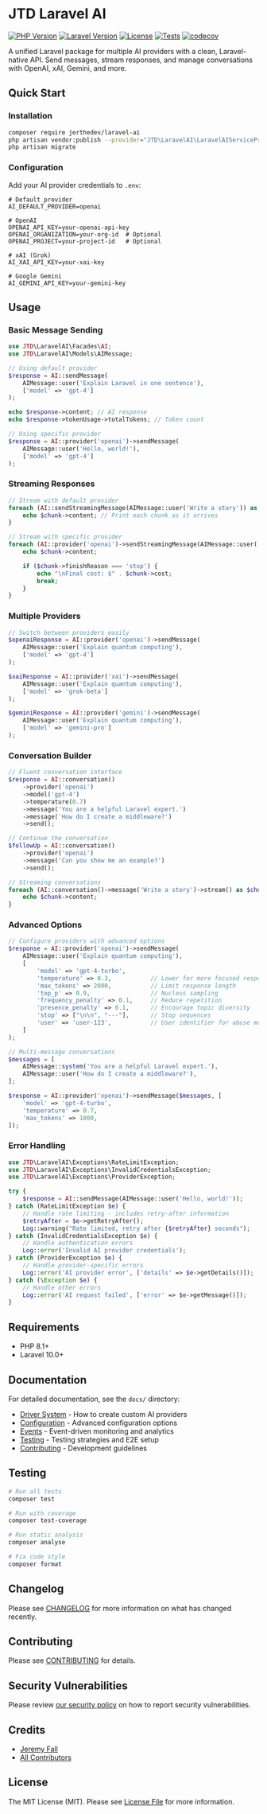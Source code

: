 # JTD Laravel AI

[![PHP Version](https://img.shields.io/badge/php-%5E8.1-blue.svg?style=flat-square)](https://php.net)
[![Laravel Version](https://img.shields.io/badge/laravel-%5E10.0%7C%5E11.0%7C%5E12.0-red.svg?style=flat-square)](https://laravel.com)
[![License](https://img.shields.io/badge/license-MIT-green.svg?style=flat-square)](LICENSE.md)
[![Tests](https://github.com/jerthedev/laravel-ai/actions/workflows/tests.yml/badge.svg)](https://github.com/jerthedev/laravel-ai/actions/workflows/tests.yml)
[![codecov](https://codecov.io/gh/jerthedev/laravel-ai/branch/main/graph/badge.svg)](https://codecov.io/gh/jerthedev/laravel-ai)

A unified Laravel package for multiple AI providers with a clean, Laravel-native API. Send messages, stream responses, and manage conversations with OpenAI, xAI, Gemini, and more.



## Quick Start

### Installation

```bash
composer require jerthedev/laravel-ai
php artisan vendor:publish --provider="JTD\LaravelAI\LaravelAIServiceProvider"
php artisan migrate
```

### Configuration

Add your AI provider credentials to `.env`:

```env
# Default provider
AI_DEFAULT_PROVIDER=openai

# OpenAI
OPENAI_API_KEY=your-openai-api-key
OPENAI_ORGANIZATION=your-org-id  # Optional
OPENAI_PROJECT=your-project-id   # Optional

# xAI (Grok)
AI_XAI_API_KEY=your-xai-key

# Google Gemini
AI_GEMINI_API_KEY=your-gemini-key
```

## Usage

### Basic Message Sending

```php
use JTD\LaravelAI\Facades\AI;
use JTD\LaravelAI\Models\AIMessage;

// Using default provider
$response = AI::sendMessage(
    AIMessage::user('Explain Laravel in one sentence'),
    ['model' => 'gpt-4']
);

echo $response->content; // AI response
echo $response->tokenUsage->totalTokens; // Token count

// Using specific provider
$response = AI::provider('openai')->sendMessage(
    AIMessage::user('Hello, world!'),
    ['model' => 'gpt-4']
);
```

### Streaming Responses

```php
// Stream with default provider
foreach (AI::sendStreamingMessage(AIMessage::user('Write a story')) as $chunk) {
    echo $chunk->content; // Print each chunk as it arrives
}

// Stream with specific provider
foreach (AI::provider('openai')->sendStreamingMessage(AIMessage::user('Write a story')) as $chunk) {
    echo $chunk->content;

    if ($chunk->finishReason === 'stop') {
        echo "\nFinal cost: $" . $chunk->cost;
        break;
    }
}
```

### Multiple Providers

```php
// Switch between providers easily
$openaiResponse = AI::provider('openai')->sendMessage(
    AIMessage::user('Explain quantum computing'),
    ['model' => 'gpt-4']
);

$xaiResponse = AI::provider('xai')->sendMessage(
    AIMessage::user('Explain quantum computing'),
    ['model' => 'grok-beta']
);

$geminiResponse = AI::provider('gemini')->sendMessage(
    AIMessage::user('Explain quantum computing'),
    ['model' => 'gemini-pro']
);
```

### Conversation Builder

```php
// Fluent conversation interface
$response = AI::conversation()
    ->provider('openai')
    ->model('gpt-4')
    ->temperature(0.7)
    ->message('You are a helpful Laravel expert.')
    ->message('How do I create a middleware?')
    ->send();

// Continue the conversation
$followUp = AI::conversation()
    ->provider('openai')
    ->message('Can you show me an example?')
    ->send();

// Streaming conversations
foreach (AI::conversation()->message('Write a story')->stream() as $chunk) {
    echo $chunk->content;
}
```

### Advanced Options

```php
// Configure providers with advanced options
$response = AI::provider('openai')->sendMessage(
    AIMessage::user('Explain quantum computing'),
    [
        'model' => 'gpt-4-turbo',
        'temperature' => 0.3,           // Lower for more focused responses
        'max_tokens' => 2000,           // Limit response length
        'top_p' => 0.9,                 // Nucleus sampling
        'frequency_penalty' => 0.1,     // Reduce repetition
        'presence_penalty' => 0.1,      // Encourage topic diversity
        'stop' => ["\n\n", "---"],      // Stop sequences
        'user' => 'user-123',           // User identifier for abuse monitoring
    ]
);

// Multi-message conversations
$messages = [
    AIMessage::system('You are a helpful Laravel expert.'),
    AIMessage::user('How do I create a middleware?'),
];

$response = AI::provider('openai')->sendMessage($messages, [
    'model' => 'gpt-4-turbo',
    'temperature' => 0.7,
    'max_tokens' => 1000,
]);
```

### Error Handling

```php
use JTD\LaravelAI\Exceptions\RateLimitException;
use JTD\LaravelAI\Exceptions\InvalidCredentialsException;
use JTD\LaravelAI\Exceptions\ProviderException;

try {
    $response = AI::sendMessage(AIMessage::user('Hello, world!'));
} catch (RateLimitException $e) {
    // Handle rate limiting - includes retry-after information
    $retryAfter = $e->getRetryAfter();
    Log::warning("Rate limited, retry after {$retryAfter} seconds");
} catch (InvalidCredentialsException $e) {
    // Handle authentication errors
    Log::error('Invalid AI provider credentials');
} catch (ProviderException $e) {
    // Handle provider-specific errors
    Log::error('AI provider error', ['details' => $e->getDetails()]);
} catch (\Exception $e) {
    // Handle other errors
    Log::error('AI request failed', ['error' => $e->getMessage()]);
}
```

## Requirements

- PHP 8.1+
- Laravel 10.0+

## Documentation

For detailed documentation, see the `docs/` directory:

- [Driver System](docs/DRIVER_SYSTEM.md) - How to create custom AI providers
- [Configuration](docs/CONFIGURATION.md) - Advanced configuration options
- [Events](docs/EVENTS.md) - Event-driven monitoring and analytics
- [Testing](docs/TESTING.md) - Testing strategies and E2E setup
- [Contributing](CONTRIBUTING.md) - Development guidelines

## Testing

```bash
# Run all tests
composer test

# Run with coverage
composer test-coverage

# Run static analysis
composer analyse

# Fix code style
composer format
```

## Changelog

Please see [CHANGELOG](CHANGELOG.md) for more information on what has changed recently.

## Contributing

Please see [CONTRIBUTING](CONTRIBUTING.md) for details.

## Security Vulnerabilities

Please review [our security policy](../../security/policy) on how to report security vulnerabilities.

## Credits

- [Jeremy Fall](https://github.com/jerthedev)
- [All Contributors](../../contributors)

## License

The MIT License (MIT). Please see [License File](LICENSE.md) for more information.

